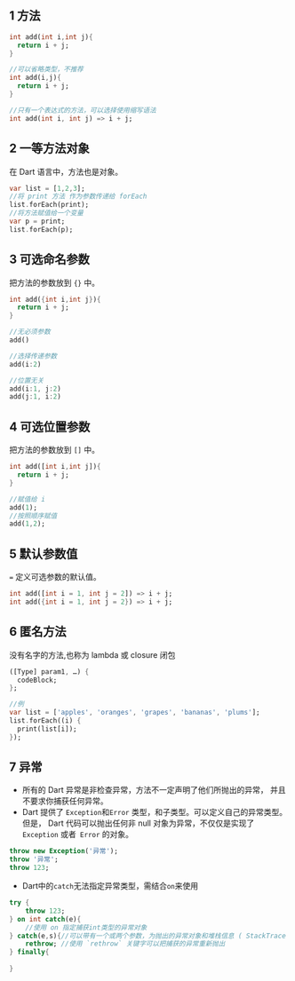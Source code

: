 ## 1 方法
```dart
int add(int i,int j){
  return i + j;
}

//可以省略类型，不推荐
int add(i,j){
  return i + j;
}

//只有一个表达式的方法，可以选择使用缩写语法
int add(int i, int j) => i + j;

```
## 2 一等方法对象
在 Dart 语言中，方法也是对象。
```dart
var list = [1,2,3];
//将 print 方法 作为参数传递给 forEach
list.forEach(print);
//将方法赋值给一个变量
var p = print;
list.forEach(p);
```

## 3 可选命名参数
把方法的参数放到 `{}` 中。
```dart
int add({int i,int j}){
  return i + j;
}

//无必须参数
add()

//选择传递参数
add(i:2)

//位置无关
add(i:1, j:2)
add(j:1, i:2)
```

## 4 可选位置参数
把方法的参数放到 `[]` 中。
```dart
int add([int i,int j]){
  return i + j;
}

//赋值给 i
add(1);
//按照顺序赋值
add(1,2);
```

## 5 默认参数值
`=` 定义可选参数的默认值。
```dart
int add([int i = 1, int j = 2]) => i + j;
int add({int i = 1, int j = 2}) => i + j;
```

## 6 匿名方法
没有名字的方法,也称为 lambda 或 closure 闭包
```dart
([Type] param1, …) { 
  codeBlock; 
}; 

//例
var list = ['apples', 'oranges', 'grapes', 'bananas', 'plums'];
list.forEach((i) {
  print(list[i]);
});

```

## 7 异常
* 所有的 Dart 异常是非检查异常，方法不一定声明了他们所抛出的异常， 并且不要求你捕获任何异常。   
* Dart 提供了 `Exception`和`Error` 类型，和子类型。可以定义自己的异常类型。但是， Dart 代码可以抛出任何非 null 对象为异常，不仅仅是实现了 `Exception` 或者` Error` 的对象。
```dart
throw new Exception('异常');
throw '异常';
throw 123;
```
* Dart中的`catch`无法指定异常类型，需结合`on`来使用
```dart
try {
	throw 123;
} on int catch(e){
	//使用 on 指定捕获int类型的异常对象       
} catch(e,s){//可以带有一个或两个参数，为抛出的异常对象和堆栈信息 ( StackTrace 对象)
    rethrow; //使用 `rethrow` 关键字可以把捕获的异常重新抛出
} finally{
	
}

```
